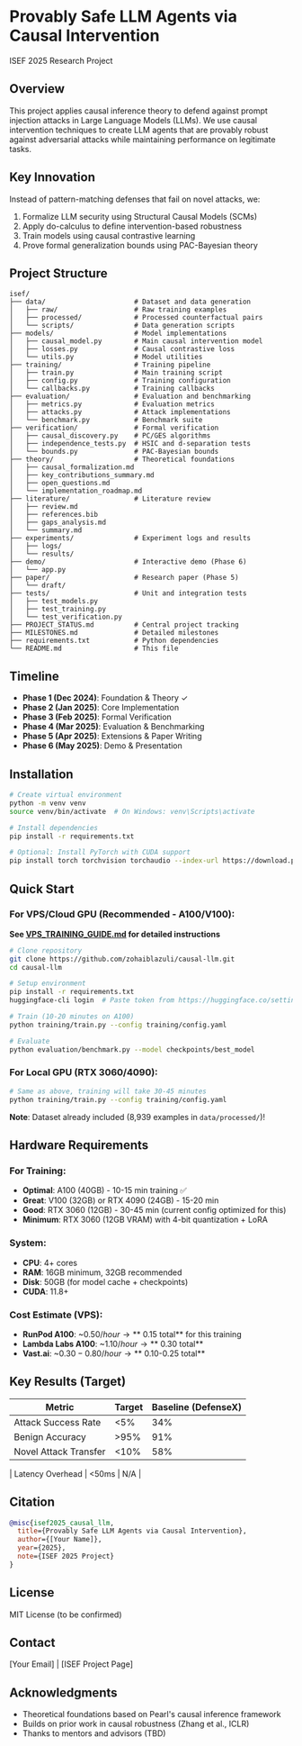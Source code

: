 # Provably Safe LLM Agents via Causal Intervention

ISEF 2025 Research Project

## Overview

This project applies causal inference theory to defend against prompt injection attacks in Large Language Models (LLMs). We use causal intervention techniques to create LLM agents that are provably robust against adversarial attacks while maintaining performance on legitimate tasks.

## Key Innovation

Instead of pattern-matching defenses that fail on novel attacks, we:
1. Formalize LLM security using Structural Causal Models (SCMs)
2. Apply do-calculus to define intervention-based robustness
3. Train models using causal contrastive learning
4. Prove formal generalization bounds using PAC-Bayesian theory

## Project Structure

```
isef/
├── data/                      # Dataset and data generation
│   ├── raw/                   # Raw training examples
│   ├── processed/             # Processed counterfactual pairs
│   └── scripts/               # Data generation scripts
├── models/                    # Model implementations
│   ├── causal_model.py        # Main causal intervention model
│   ├── losses.py              # Causal contrastive loss
│   └── utils.py               # Model utilities
├── training/                  # Training pipeline
│   ├── train.py               # Main training script
│   ├── config.py              # Training configuration
│   └── callbacks.py           # Training callbacks
├── evaluation/                # Evaluation and benchmarking
│   ├── metrics.py             # Evaluation metrics
│   ├── attacks.py             # Attack implementations
│   └── benchmark.py           # Benchmark suite
├── verification/              # Formal verification
│   ├── causal_discovery.py    # PC/GES algorithms
│   ├── independence_tests.py  # HSIC and d-separation tests
│   └── bounds.py              # PAC-Bayesian bounds
├── theory/                    # Theoretical foundations
│   ├── causal_formalization.md
│   ├── key_contributions_summary.md
│   ├── open_questions.md
│   └── implementation_roadmap.md
├── literature/                # Literature review
│   ├── review.md
│   ├── references.bib
│   ├── gaps_analysis.md
│   └── summary.md
├── experiments/               # Experiment logs and results
│   ├── logs/
│   └── results/
├── demo/                      # Interactive demo (Phase 6)
│   └── app.py
├── paper/                     # Research paper (Phase 5)
│   └── draft/
├── tests/                     # Unit and integration tests
│   ├── test_models.py
│   ├── test_training.py
│   └── test_verification.py
├── PROJECT_STATUS.md          # Central project tracking
├── MILESTONES.md              # Detailed milestones
├── requirements.txt           # Python dependencies
└── README.md                  # This file
```

## Timeline

- **Phase 1 (Dec 2024)**: Foundation & Theory ✓
- **Phase 2 (Jan 2025)**: Core Implementation
- **Phase 3 (Feb 2025)**: Formal Verification
- **Phase 4 (Mar 2025)**: Evaluation & Benchmarking
- **Phase 5 (Apr 2025)**: Extensions & Paper Writing
- **Phase 6 (May 2025)**: Demo & Presentation

## Installation

```bash
# Create virtual environment
python -m venv venv
source venv/bin/activate  # On Windows: venv\Scripts\activate

# Install dependencies
pip install -r requirements.txt

# Optional: Install PyTorch with CUDA support
pip install torch torchvision torchaudio --index-url https://download.pytorch.org/whl/cu118
```

## Quick Start

### For VPS/Cloud GPU (Recommended - A100/V100):
**See [VPS_TRAINING_GUIDE.md](VPS_TRAINING_GUIDE.md) for detailed instructions**

```bash
# Clone repository
git clone https://github.com/zohaiblazuli/causal-llm.git
cd causal-llm

# Setup environment
pip install -r requirements.txt
huggingface-cli login  # Paste token from https://huggingface.co/settings/tokens

# Train (10-20 minutes on A100)
python training/train.py --config training/config.yaml

# Evaluate
python evaluation/benchmark.py --model checkpoints/best_model
```

### For Local GPU (RTX 3060/4090):
```bash
# Same as above, training will take 30-45 minutes
python training/train.py --config training/config.yaml
```

**Note**: Dataset already included (8,939 examples in `data/processed/`)!

## Hardware Requirements

### For Training:
- **Optimal**: A100 (40GB) - 10-15 min training ✅
- **Great**: V100 (32GB) or RTX 4090 (24GB) - 15-20 min
- **Good**: RTX 3060 (12GB) - 30-45 min (current config optimized for this)
- **Minimum**: RTX 3060 (12GB VRAM) with 4-bit quantization + LoRA

### System:
- **CPU**: 4+ cores
- **RAM**: 16GB minimum, 32GB recommended
- **Disk**: 50GB (for model cache + checkpoints)
- **CUDA**: 11.8+

### Cost Estimate (VPS):
- **RunPod A100**: ~$0.50/hour → **~$0.15 total** for this training
- **Lambda Labs A100**: ~$1.10/hour → **~$0.30 total**
- **Vast.ai**: ~$0.30-0.80/hour → **~$0.10-0.25 total**

## Key Results (Target)

| Metric | Target | Baseline (DefenseX) |
|--------|--------|---------------------|
| Attack Success Rate | <5% | 34% |
| Benign Accuracy | >95% | 91% |
| Novel Attack Transfer | <10% | 58% |

| Latency Overhead | <50ms | N/A |

## Citation

```bibtex
@misc{isef2025_causal_llm,
  title={Provably Safe LLM Agents via Causal Intervention},
  author={[Your Name]},
  year={2025},
  note={ISEF 2025 Project}
}
```

## License

MIT License (to be confirmed)

## Contact

[Your Email] | [ISEF Project Page]

## Acknowledgments

- Theoretical foundations based on Pearl's causal inference framework
- Builds on prior work in causal robustness (Zhang et al., ICLR)
- Thanks to mentors and advisors (TBD)
